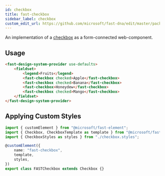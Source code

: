 ```yaml
---
id: checkbox
title: fast-checkbox
sidebar_label: checkbox
custom_edit_url: https://github.com/microsoft/fast-dna/edit/master/packages/web-components/fast-foundation/src/checkbox/README.md
---
```


An implementation of a [checkbox](https://developer.mozilla.org/en-US/docs/Web/HTML/Element/Input/checkbox) as a form-connected web-component.

## Usage

```html live
<fast-design-system-provider use-defaults>
    <fieldset>
        <legend>Fruits</legend>
        <fast-checkbox checked>Apple</fast-checkbox>
        <fast-checkbox checked>Banana</fast-checkbox>
        <fast-checkbox>Honeydew</fast-checkbox>
        <fast-checkbox checked>Mango</fast-checkbox>
    </fieldset>
</fast-design-system-provider>
```

## Applying Custom Styles

```ts
import { customElement } from "@microsoft/fast-element";
import { Checkbox, CheckboxTemplate as template } from "@microsoft/fast-foundation";
import { CheckboxStyles as styles } from "./checkbox.styles";

@customElement({
    name: "fast-checkbox",
    template,
    styles,
})
export class FASTCheckbox extends Checkbox {}
```